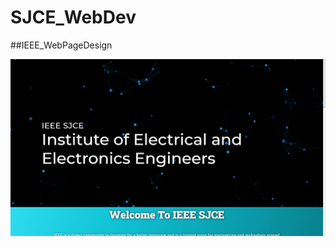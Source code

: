 # SJCE_WebDev
##IEEE_WebPageDesign

![Particle.js](https://github.com/rituraj735/SJCE_WebDev/blob/master/Screenshot%20(1116).png)
